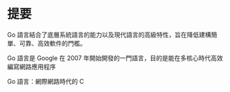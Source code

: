 # 提要

Go 語言結合了底層系統語言的能力以及現代語言的高級特性，旨在降低建構簡單、可靠、高效軟件的門檻。

Go 語言是 Google 在 2007 年開始開發的一門語言，目的是能在多核心時代高效編寫網路應用程序

Go 語言：網際網路時代的 C

